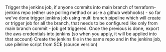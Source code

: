 Trigger the jenkins job, if anyone commits into main branch of terraform-jenkins repo (either use polling method or us-e a github webhooks)
    - so far we've done trigger jenkins job using multi branch pipeline which will create or trigger job for all the branch, that needs to
    be configured like only from main branch commit - job get triggered.
Once the previous is done, export the aws credentials into jenkins (so when you apply, it will be applied into that account)
Create the jenkins file in the same repo and in the jenkins job, use pileline script from SCE (source version)

